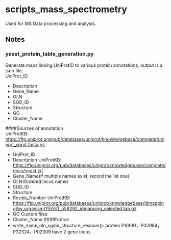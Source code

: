 # scripts_mass_spectrometry
Used for MS Data processing and analysis.

## Notes
### yeast_protein_table_generation.py
Generate maps linking UniProtID to various protein annotations, output is a json file:<br>
UniProt_ID<br>
  - Description
  - Gene_Name
  - OLN
  - SGD_ID
  - Structure
  - GO
  - Cluster_Name

####Sources of annotation<br>
UniProtKB: https://ftp.uniprot.org/pub/databases/uniprot/knowledgebase/complete/uniprot_sprot.fasta.gz<br>
-  UniProt_ID
-  Description
UniProtKB: https://ftp.uniprot.org/pub/databases/uniprot/knowledgebase/complete/docs/yeast.txt<br>
- Gene_Name(if multiple names exist, record the 1st one)
- OLN(Ordered locus name)
- SGD_ID
- Structure
- Residu_Number
UniProtKB: https://ftp.uniprot.org/pub/databases/uniprot/knowledgebase/idmapping/by_organism/YEAST_559292_idmapping_selected.tab.gz<br>
- GO
Custom files:<br>
- Cluster_Name
####Notice<br>
- write_name_oln_sgdid_structure_resinum(): protein P10081，P02994，P32324，P02309 have 2 gene locus


